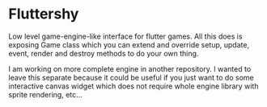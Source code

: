 # Fluttershy

Low level game-engine-like interface for flutter games. All this does is exposing Game class which you can extend and override setup, update, event, render and destroy methods to do your own thing.

I am working on more complete engine in another repository. I wanted to leave this separate because it could be useful if you just want to do some interactive canvas widget which does not require whole engine library with sprite rendering, etc...
